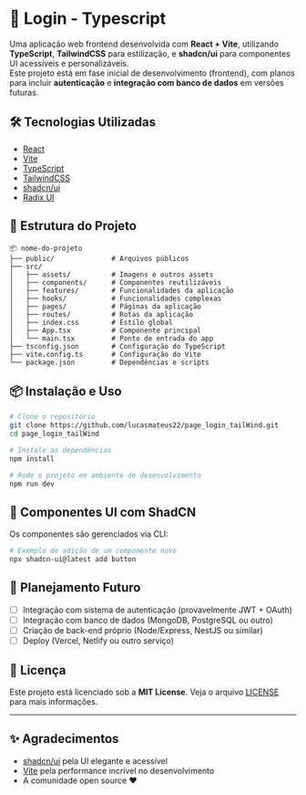 # 🚀 Login - Typescript

Uma aplicação web frontend desenvolvida com **React + Vite**, utilizando **TypeScript**, **TailwindCSS** para estilização, e **shadcn/ui** para componentes UI acessíveis e personalizáveis.  
Este projeto está em fase inicial de desenvolvimento (frontend), com planos para incluir **autenticação** e **integração com banco de dados** em versões futuras.

## 🛠️ Tecnologias Utilizadas

- [React](https://reactjs.org/)
- [Vite](https://vitejs.dev/)
- [TypeScript](https://www.typescriptlang.org/)
- [TailwindCSS](https://tailwindcss.com/)
- [shadcn/ui](https://ui.shadcn.com/)
- [Radix UI](https://www.radix-ui.com/)

## 📁 Estrutura do Projeto

```
📦 nome-do-projeto
├── public/              # Arquivos públicos
├── src/
│   ├── assets/          # Imagens e outros assets
│   ├── components/      # Componentes reutilizáveis
│   ├── features/        # Funcionalidades da aplicação
│   ├── hooks/           # Funcionalidades complexas
│   ├── pages/           # Páginas da aplicação
│   ├── routes/          # Rotas da aplicação
│   ├── index.css        # Estilo global
│   ├── App.tsx          # Componente principal
│   └── main.tsx         # Ponto de entrada do app
├── tsconfig.json        # Configuração do TypeScript
├── vite.config.ts       # Configuração do Vite
└── package.json         # Dependências e scripts
```

## 📦 Instalação e Uso

```bash
# Clone o repositório
git clone https://github.com/lucasmateus22/page_login_tailWind.git
cd page_login_tailWind

# Instale as dependências
npm install

# Rode o projeto em ambiente de desenvolvimento
npm run dev
```

## 🧱 Componentes UI com ShadCN

Os componentes são gerenciados via CLI:

```bash
# Exemplo de adição de um componente novo
npx shadcn-ui@latest add button
```

## 📌 Planejamento Futuro

- [ ] Integração com sistema de autenticação (provavelmente JWT + OAuth)
- [ ] Integração com banco de dados (MongoDB, PostgreSQL ou outro)
- [ ] Criação de back-end próprio (Node/Express, NestJS ou similar)
- [ ] Deploy (Vercel, Netlify ou outro serviço)

## 📄 Licença

Este projeto está licenciado sob a **MIT License**. Veja o arquivo [LICENSE](./LICENSE) para mais informações.

---

## ✨ Agradecimentos

- [shadcn/ui](https://ui.shadcn.com/) pela UI elegante e acessível
- [Vite](https://vitejs.dev/) pela performance incrível no desenvolvimento
- A comunidade open source ❤️